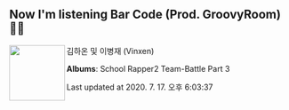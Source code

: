 ## Now I'm listening Bar Code (Prod. GroovyRoom) 🎵🎵

[<img align="left" width="100" src="https://lh3.googleusercontent.com/srgThyW3aHdwanmPofDtGToIrNMZVr3kpTwTH64iV6_a2P9U83Vh9nMub5UCMUJ5JIxBtEviMnROqVhXOA">](https://music.youtube.com/channel/UCa6xaGioOMH9tlLNlPI7OMQ)

김하온 및 이병재 (Vinxen)

**Albums**: School Rapper2 Team-Battle Part 3

Last updated at 2020. 7. 17. 오후 6:03:37
